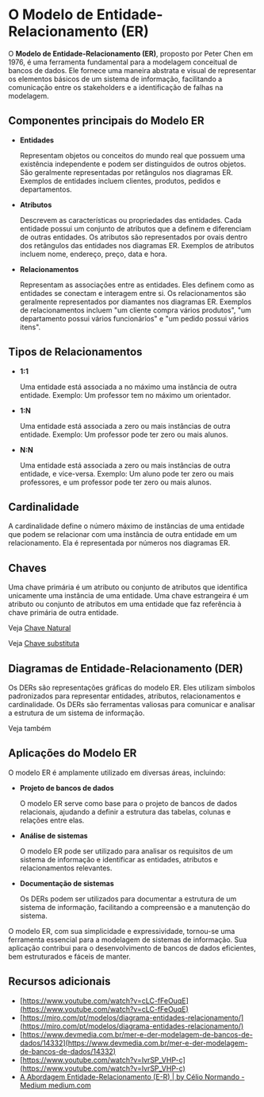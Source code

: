 # O Modelo de Entidade-Relacionamento (ER)

O **Modelo de Entidade-Relacionamento (ER)**, proposto por Peter Chen em 1976, é uma ferramenta fundamental para a modelagem conceitual de bancos de dados. Ele fornece uma maneira abstrata e visual de representar os elementos básicos de um sistema de informação, facilitando a comunicação entre os stakeholders e a identificação de falhas na modelagem.

## Componentes principais do Modelo ER

* **Entidades** 

    Representam objetos ou conceitos do mundo real que possuem uma existência independente e podem ser distinguidos de outros objetos. São geralmente representadas por retângulos nos diagramas ER. Exemplos de entidades incluem clientes, produtos, pedidos e departamentos.

* **Atributos** 

    Descrevem as características ou propriedades das entidades. Cada entidade possui um conjunto de atributos que a definem e diferenciam de outras entidades. Os atributos são representados por ovais dentro dos retângulos das entidades nos diagramas ER. Exemplos de atributos incluem nome, endereço, preço, data e hora.

* **Relacionamentos** 

    Representam as associações entre as entidades. Eles definem como as entidades se conectam e interagem entre si. Os relacionamentos são geralmente representados por diamantes nos diagramas ER. Exemplos de relacionamentos incluem "um cliente compra vários produtos", "um departamento possui vários funcionários" e "um pedido possui vários itens".

## Tipos de Relacionamentos

* **1:1** 
    
    Uma entidade está associada a no máximo uma instância de outra entidade. Exemplo: Um professor tem no máximo um orientador.

* **1:N** 
    
    Uma entidade está associada a zero ou mais instâncias de outra entidade. Exemplo: Um professor pode ter zero ou mais alunos.

* **N:N** 
    
    Uma entidade está associada a zero ou mais instâncias de outra entidade, e vice-versa. Exemplo: Um aluno pode ter zero ou mais professores, e um professor pode ter zero ou mais alunos.

## Cardinalidade

A cardinalidade define o número máximo de instâncias de uma entidade que podem se relacionar com uma instância de outra entidade em um relacionamento. Ela é representada por números nos diagramas ER.

## Chaves

Uma chave primária é um atributo ou conjunto de atributos que identifica unicamente uma instância de uma entidade. Uma chave estrangeira é um atributo ou conjunto de atributos em uma entidade que faz referência à chave primária de outra entidade.

Veja [Chave Natural](./chave_natural.md)

Veja [Chave substituta](./chave_substituta.md)

## Diagramas de Entidade-Relacionamento (DER)

Os DERs são representações gráficas do modelo ER. Eles utilizam símbolos padronizados para representar entidades, atributos, relacionamentos e cardinalidade. Os DERs são ferramentas valiosas para comunicar e analisar a estrutura de um sistema de informação.

Veja também 

## Aplicações do Modelo ER

O modelo ER é amplamente utilizado em diversas áreas, incluindo:

* **Projeto de bancos de dados** 

    O modelo ER serve como base para o projeto de bancos de dados relacionais, ajudando a definir a estrutura das tabelas, colunas e relações entre elas.

* **Análise de sistemas** 

    O modelo ER pode ser utilizado para analisar os requisitos de um sistema de informação e identificar as entidades, atributos e relacionamentos relevantes.

* **Documentação de sistemas** 
    
    Os DERs podem ser utilizados para documentar a estrutura de um sistema de informação, facilitando a compreensão e a manutenção do sistema.

O modelo ER, com sua simplicidade e expressividade, tornou-se uma ferramenta essencial para a modelagem de sistemas de informação. Sua aplicação contribui para o desenvolvimento de bancos de dados eficientes, bem estruturados e fáceis de manter.

## Recursos adicionais

* [https://www.youtube.com/watch?v=cLC-fFeOuqE](https://www.youtube.com/watch?v=cLC-fFeOuqE)
* [https://miro.com/pt/modelos/diagrama-entidades-relacionamento/](https://miro.com/pt/modelos/diagrama-entidades-relacionamento/)
* [https://www.devmedia.com.br/mer-e-der-modelagem-de-bancos-de-dados/14332](https://www.devmedia.com.br/mer-e-der-modelagem-de-bancos-de-dados/14332)
* [https://www.youtube.com/watch?v=IvrSP_VHP-c](https://www.youtube.com/watch?v=IvrSP_VHP-c)
* [A Abordagem Entidade-Relacionamento (E-R) | by Célio Normando - Medium medium.com](https://medium.com/@celionormando/a-abordagem-entidade-relacionamento-e-r-8fb72c73f260)
